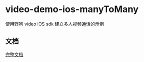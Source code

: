 # video-demo-ios-manyToMany
使用野狗 video iOS sdk 建立多人视频通话的示例

## 文档

[完整文档](https://docs.wilddog.com/quickstart/video/ios-conversation.html)

